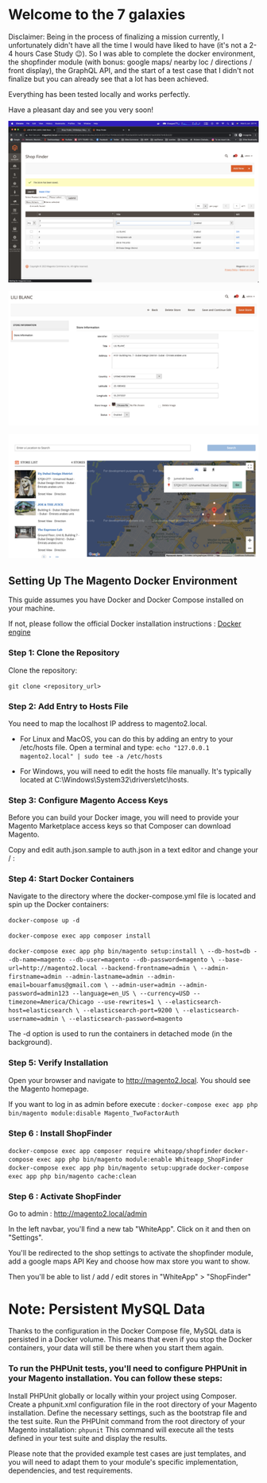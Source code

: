 # Welcome to the 7 galaxies

Disclaimer: Being in the process of finalizing a mission currently, I unfortunately didn't have all the time I would have liked to have (it's not a 2-4 hours Case Study 😉). So I was able to complete the docker environment, the shopfinder module (with bonus: google maps/ nearby loc / directions / front display), the GraphQL API, and the start of a test case that I didn't not finalize but you can already see that a lot has been achieved.

Everything has been tested locally and works perfectly.

Have a pleasant day and see you very soon!

![Admin list](https://github.com/White-App/chalhoubCaseStudy/blob/origin/admin-index.png?raw=true)

![Admin edit](https://github.com/White-App/chalhoubCaseStudy/blob/origin/admin-edit.png?raw=true)

![Front list direction](https://github.com/White-App/chalhoubCaseStudy/blob/origin/front-show.png?raw=true)

## Setting Up The Magento Docker Environment

This guide assumes you have Docker and Docker Compose installed on your machine.

If not, please follow the official Docker installation instructions : [Docker engine](https://docs.docker.com/engine/install/)

### Step 1: Clone the Repository

Clone the repository:

`git clone <repository_url>`

### Step 2: Add Entry to Hosts File

You need to map the localhost IP address to magento2.local.
* For Linux and MacOS, you can do this by adding an entry to your /etc/hosts file.
  Open a terminal and type: `echo "127.0.0.1 magento2.local" | sudo tee -a /etc/hosts`

* For Windows, you will need to edit the hosts file manually.
  It's typically located at C:\Windows\System32\drivers\etc\hosts.

### Step 3: Configure Magento Access Keys
Before you can build your Docker image, you will need to provide your Magento Marketplace access keys so that Composer can download Magento.

Copy and edit auth.json.sample to auth.json in a text editor and change your <public-key> / <private-key> :

### Step 4: Start Docker Containers

Navigate to the directory where the docker-compose.yml file is located and spin up the Docker containers:

`docker-compose up -d`

`docker-compose exec app composer install`

`docker-compose exec app php bin/magento setup:install \
--db-host=db --db-name=magento --db-user=magento --db-password=magento \
--base-url=http://magento2.local --backend-frontname=admin \
--admin-firstname=admin --admin-lastname=admin --admin-email=bouarfamus@gmail.com \
--admin-user=admin --admin-password=admin123 --language=en_US \
--currency=USD --timezone=America/Chicago --use-rewrites=1 \
--elasticsearch-host=elasticsearch \
--elasticsearch-port=9200 \
--elasticsearch-username=admin \
--elasticsearch-password=magento`

The -d option is used to run the containers in detached mode (in the background).

### Step 5: Verify Installation

Open your browser and navigate to http://magento2.local. 
You should see the Magento homepage.

If you want to log in as admin before execute :
`docker-compose exec app php bin/magento module:disable Magento_TwoFactorAuth`

### Step 6 : Install ShopFinder

`docker-compose exec app composer require whiteapp/shopfinder`
`docker-compose exec app php bin/magento module:enable Whiteapp_ShopFinder`
`docker-compose exec app php bin/magento setup:upgrade`
`docker-compose exec app php bin/magento cache:clean`

### Step 6 : Activate ShopFinder

Go to admin : http://magento2.local/admin

In the left navbar, you'll find a new tab "WhiteApp". Click on it and then on "Settings".

You'll be redirected to the shop settings to activate the shopfinder module, add a google maps API Key 
and choose how max store you want to show.

Then you'll be able to list / add / edit stores in "WhiteApp" > "ShopFinder" 

# Note: Persistent MySQL Data
Thanks to the configuration in the Docker Compose file, MySQL data is persisted in a Docker volume. 
This means that even if you stop the Docker containers, your data will still be there when you start them again.



### To run the PHPUnit tests, you'll need to configure PHPUnit in your Magento installation. You can follow these steps:

Install PHPUnit globally or locally within your project using Composer.
Create a phpunit.xml configuration file in the root directory of your Magento installation. Define the necessary settings, such as the bootstrap file and the test suite.
Run the PHPUnit command from the root directory of your Magento installation:
`phpunit`
This command will execute all the tests defined in your test suite and display the results.

Please note that the provided example test cases are just templates, and you will need to adapt them to your module's specific implementation, dependencies, and test requirements.


